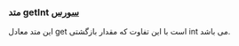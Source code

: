<h3>
 متد getInt
<a class="ext-link" href="module-classes_Storage.html#31" >سورس</a>
</h3>
این متد معادل get است با این تفاوت که مقدار بازگشتی int می باشد.
